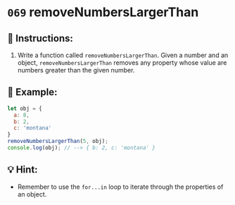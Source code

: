 # `069` removeNumbersLargerThan

## 📝 Instructions:

1. Write a function called `removeNumbersLargerThan`. Given a number and an object, `removeNumbersLargerThan` removes any property whose value are numbers greater than the given number.

## 📎 Example:

```Javascript
let obj = {
  a: 8,
  b: 2,
  c: 'montana'
}
removeNumbersLargerThan(5, obj);
console.log(obj); // --> { b: 2, c: 'montana' }
```

## 💡 Hint:

+ Remember to use the `for...in` loop to iterate through the properties of an object.
